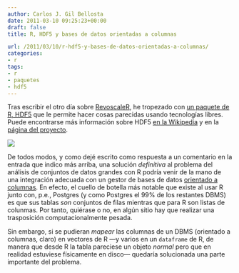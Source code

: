 ```yaml
---
author: Carlos J. Gil Bellosta
date: 2011-03-10 09:25:23+00:00
draft: false
title: R, HDF5 y bases de datos orientadas a columnas

url: /2011/03/10/r-hdf5-y-bases-de-datos-orientadas-a-columnas/
categories:
- r
tags:
- r
- paquetes
- hdf5
---
```


Tras escribir el otro día sobre [RevoscaleR](http://www.datanalytics.com/2011/03/04/1680/), he tropezado con [un paquete de R, HDF5](http://cran.r-project.org/web/packages/hdf5/index.html) que le permite hacer cosas parecidas usando tecnologías libres. Puede encontrarse más información sobre HDF5 [en la Wikipedia](http://en.wikipedia.org/wiki/Hierarchical_Data_Format) y en la [página del proyecto](http://www.hdfgroup.org/HDF5/whatishdf5.html).

[![](/wp-uploads/2011/03/hdf_logo.jpg)
](/wp-uploads/2011/03/hdf_logo.jpg)

De todos modos, y como dejé escrito como respuesta a un comentario en la entrada que indico más arriba, una solución _definitiva_ al problema del análisis de conjuntos de datos grandes con R podría venir de la mano de una integración adecuada con un gestor de bases de datos [orientado a columnas](http://en.wikipedia.org/wiki/Column-oriented_DBMS). En efecto, el cuello de botella más notable que existe al usar R junto con, p.e., Postgres (y como Postgres el 99% de los restantes DBMS) es que sus tablas _son_ conjuntos de filas mientras que para R son listas de colunmas. Por tanto, quiérase o no, en algún sitio hay que realizar una trasposición computacionalmente pesada.

Sin embargo, si se pudieran _mapear_ las columnas de un DBMS (orientado a columnas, claro) en vectores de R —y varios en un `dataframe` de R, de manera que desde R la tabla pareciese un objeto _normal_ pero que en realidad estuviese físicamente en disco— quedaría solucionada una parte importante del problema.
